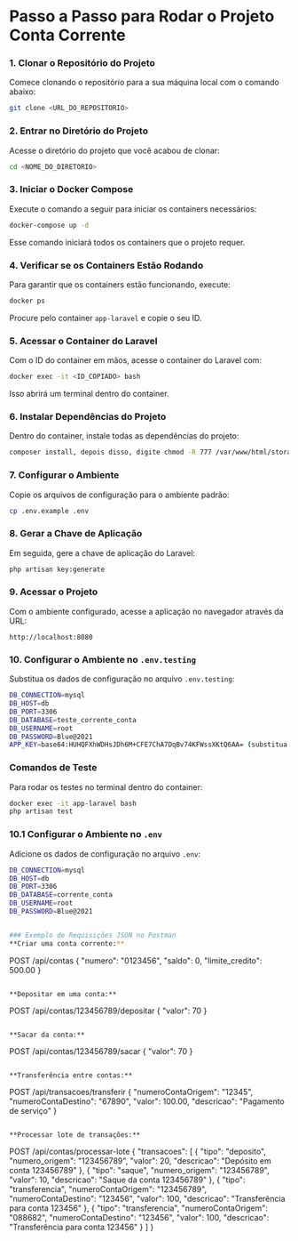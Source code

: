 
# Passo a Passo para Rodar o Projeto Conta Corrente

### 1. Clonar o Repositório do Projeto
Comece clonando o repositório para a sua máquina local com o comando abaixo:

```bash
git clone <URL_DO_REPOSITORIO>
```
### 2. Entrar no Diretório do Projeto
Acesse o diretório do projeto que você acabou de clonar:

```bash
cd <NOME_DO_DIRETORIO>
```
### 3. Iniciar o Docker Compose
Execute o comando a seguir para iniciar os containers necessários:

```bash
docker-compose up -d
```
Esse comando iniciará todos os containers que o projeto requer.
### 4. Verificar se os Containers Estão Rodando
Para garantir que os containers estão funcionando, execute:

```bash
docker ps
```
Procure pelo container `app-laravel` e copie o seu ID.
### 5. Acessar o Container do Laravel
Com o ID do container em mãos, acesse o container do Laravel com:

```bash
docker exec -it <ID_COPIADO> bash
```
Isso abrirá um terminal dentro do container.
### 6. Instalar Dependências do Projeto
Dentro do container, instale todas as dependências do projeto:

```bash
composer install, depois disso, digite chmod -R 777 /var/www/html/storage para dar permissão para a pasta storage do projeto.

```
### 7. Configurar o Ambiente
Copie os arquivos de configuração para o ambiente padrão:

```bash
cp .env.example .env
```
### 8. Gerar a Chave de Aplicação
Em seguida, gere a chave de aplicação do Laravel:

```bash
php artisan key:generate
```
### 9. Acessar o Projeto
Com o ambiente configurado, acesse a aplicação no navegador através da URL:

```
http://localhost:8080
```
### 10. Configurar o Ambiente no `.env.testing`
Substitua os dados de configuração no arquivo  `.env.testing`:

```bash
DB_CONNECTION=mysql
DB_HOST=db
DB_PORT=3306
DB_DATABASE=teste_corrente_conta
DB_USERNAME=root
DB_PASSWORD=Blue@2021
APP_KEY=base64:HUHQFXhWDHsJDh6M+CFE7ChA7DqBv74KFWssXKtQ6AA= (substitua pela chave gerada)
```
### Comandos de Teste
Para rodar os testes no terminal dentro do container:

```bash
docker exec -it app-laravel bash
php artisan test
```

### 10.1 Configurar o Ambiente no `.env`
Adicione os dados de configuração no arquivo `.env`:

```bash
DB_CONNECTION=mysql
DB_HOST=db
DB_PORT=3306
DB_DATABASE=corrente_conta
DB_USERNAME=root
DB_PASSWORD=Blue@2021


### Exemplo de Requisições JSON no Postman
**Criar uma conta corrente:**

```
POST /api/contas
{
    "numero": "0123456",
    "saldo": 0,
    "limite_credito": 500.00
}
```

**Depositar em uma conta:**

```
POST /api/contas/123456789/depositar
{
    "valor": 70
}
```

**Sacar da conta:**

```
POST /api/contas/123456789/sacar
{
    "valor": 70
}
```

**Transferência entre contas:**

```
POST /api/transacoes/transferir
{
    "numeroContaOrigem": "12345",
    "numeroContaDestino": "67890",
    "valor": 100.00,
    "descricao": "Pagamento de serviço"
}
```

**Processar lote de transações:**

```
POST /api/contas/processar-lote
{
    "transacoes": [
        {
            "tipo": "deposito",
            "numero_origem": "123456789",
            "valor": 20,
            "descricao": "Depósito em conta 123456789"
        },
        {
            "tipo": "saque",
            "numero_origem": "123456789",
            "valor": 10,
            "descricao": "Saque da conta 123456789"
        },
        {
            "tipo": "transferencia",
            "numeroContaOrigem": "123456789",
            "numeroContaDestino": "123456",
            "valor": 100,
            "descricao": "Transferência para conta 123456"
        },
        {
            "tipo": "transferencia",
            "numeroContaOrigem": "088682",
            "numeroContaDestino": "123456",
            "valor": 100,
            "descricao": "Transferência para conta 123456"
        }
    ]
}
```
